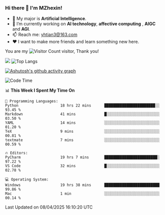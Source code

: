 ### Hi there 👋 I'm MZhexin!

- 💬 My major is **Artificial Intelligence**.
- 🔭 I’m currently working on **AI technology**, **affective computing** , **AIGC** and **AGI**.
- 📫 Reach me: <yhtian3@163.com>
- :heart: I want to make more friends and learn something new here.

You are my ![Visitor Count](https://profile-counter.glitch.me/MZhexin/count.svg) visitor, Thank you!

 ![](https://github-readme-stats.vercel.app/api?username=MZhexin&show_icons=true&theme=transparent) ![Top Langs](https://github-readme-stats.vercel.app/api/top-langs/?username=MZhexin&layout=compact&theme=tokyonight) 

[![Ashutosh's github activity graph](https://github-readme-activity-graph.vercel.app/graph?username=MZhexin)](https://github.com/ashutosh00710/github-readme-activity-graph)



<!--START_SECTION:waka-->
![Code Time](http://img.shields.io/badge/Code%20Time-333%20hrs%2031%20mins-blue)

📊 **This Week I Spent My Time On** 

```text
💬 Programming Languages: 
Python                   18 hrs 22 mins      ███████████████████████░░   93.45 % 
Markdown                 41 mins             █░░░░░░░░░░░░░░░░░░░░░░░░   03.50 % 
YAML                     14 mins             ░░░░░░░░░░░░░░░░░░░░░░░░░   01.20 % 
TeX                      9 mins              ░░░░░░░░░░░░░░░░░░░░░░░░░   00.81 % 
textmate                 7 mins              ░░░░░░░░░░░░░░░░░░░░░░░░░   00.59 % 

🔥 Editors: 
PyCharm                  19 hrs 7 mins       ████████████████████████░   97.22 % 
VS Code                  32 mins             █░░░░░░░░░░░░░░░░░░░░░░░░   02.78 % 

💻 Operating System: 
Windows                  19 hrs 38 mins      █████████████████████████   99.86 % 
Mac                      1 min               ░░░░░░░░░░░░░░░░░░░░░░░░░   00.14 % 
```


 Last Updated on 08/04/2025 16:10:20 UTC
<!--END_SECTION:waka-->


